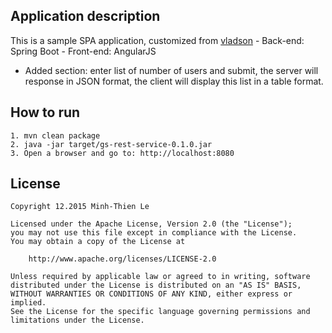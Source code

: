 ## Application description
This is a sample SPA application, customized from [vladson](http://vladson.ucoz.com/REST/)
	- Back-end: Spring Boot
	- Front-end: AngularJS
	
- Added section: enter list of number of users and submit, the server will response in JSON format, the client will display this list in a table format.
	
## How to run
	1. mvn clean package
	2. java -jar target/gs-rest-service-0.1.0.jar
	3. Open a browser and go to: http://localhost:8080
	
## License

    Copyright 12.2015 Minh-Thien Le

    Licensed under the Apache License, Version 2.0 (the "License");
    you may not use this file except in compliance with the License.
    You may obtain a copy of the License at

        http://www.apache.org/licenses/LICENSE-2.0

    Unless required by applicable law or agreed to in writing, software
    distributed under the License is distributed on an "AS IS" BASIS,
    WITHOUT WARRANTIES OR CONDITIONS OF ANY KIND, either express or implied.
    See the License for the specific language governing permissions and
    limitations under the License.
	